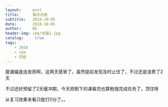 ```yaml
---
layout:     post
title:      每日总结
subtitle:   2018-10-05
date:       2018-10-05
author:     NS
header-img: img/龙猫1.jpg
catalog: 	 true
tags:
    - 2018 
    - cpa
    - 日结
--- 
```

屋漏偏逢连夜雨啊，这两天感冒了，虽然提前发现及时止住了，不过还是浪费了2天

不过还好预留了2天缓冲期，今天把剩下的课看完也算勉强完成任务了，顶住呀

从复习效果来看只能打0分了。。
